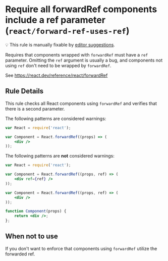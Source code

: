 # Require all forwardRef components include a ref parameter (`react/forward-ref-uses-ref`)

💡 This rule is manually fixable by [editor suggestions](https://eslint.org/docs/latest/use/core-concepts#rule-suggestions).

<!-- end auto-generated rule header -->

Requires that components wrapped with `forwardRef` must have a `ref` parameter. Omitting the `ref` argument is usually a bug, and components not using `ref` don't need to be wrapped by `forwardRef`.

See <https://react.dev/reference/react/forwardRef>

## Rule Details

This rule checks all React components using `forwardRef` and verifies that there is a second parameter.

The following patterns are considered warnings:

```jsx
var React = require('react');

var Component = React.forwardRef((props) => (
    <div />
));
```

The following patterns are **not** considered warnings:

```jsx
var React = require('react');

var Component = React.forwardRef((props, ref) => (
    <div ref={ref} />
));

var Component = React.forwardRef((props, ref) => (
    <div />
));

function Component(props) {
    return <div />;
};
```

## When not to use

If you don't want to enforce that components using `forwardRef` utilize the forwarded ref.
